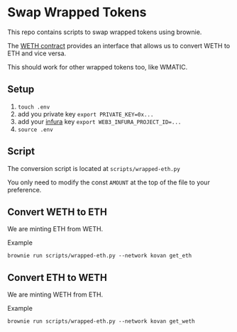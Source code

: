 # Swap Wrapped Tokens

This repo contains scripts to swap wrapped tokens using brownie.

The [WETH contract](https://etherscan.io/address/0xc02aaa39b223fe8d0a0e5c4f27ead9083c756cc2) provides an interface that allows us to convert WETH to ETH
and vice versa.

This should work for other wrapped tokens too, like WMATIC.

## Setup

1. `touch .env`
2. add you private key `export PRIVATE_KEY=0x...`
3. add your [infura](https://infura.io/) key `export WEB3_INFURA_PROJECT_ID=...`
4. `source .env`

## Script

The conversion script is located at `scripts/wrapped-eth.py`

You only need to modify the const `AMOUNT` at the top of the file to your preference.

## Convert WETH to ETH

We are minting ETH from WETH.

Example

```
brownie run scripts/wrapped-eth.py --network kovan get_eth
```

## Convert ETH to WETH

We are minting WETH from ETH.

Example

```
brownie run scripts/wrapped-eth.py --network kovan get_weth
```
